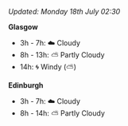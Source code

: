 *Updated: Monday 18th July 02:30*

**Glasgow**

* 3h - 7h: :cloud: Cloudy
* 8h - 13h: :partly_sunny: Partly Cloudy
* 14h: :cyclone: Windy (:partly_sunny:)

**Edinburgh**

* 3h - 7h: :cloud: Cloudy
* 8h - 14h: :partly_sunny: Partly Cloudy
